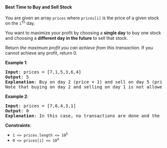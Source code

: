 #### Best Time to Buy and Sell Stock

You are given an array `prices` where `prices[i]` is the price of a given stock
on the <code>i<sup>th</sup></code> day.

You want to maximize your profit by choosing a **single day** to buy one stock
and choosing a **different day in the future** to sell that stock.

Return _the maximum profit you can achieve from this transaction_. If you
cannot achieve any profit, return 0.

**Example 1**:

<pre><b>Input</b>: prices = [7,1,5,3,6,4]
<b>Output</b>: 5
<b>Explanation</b>: Buy on day 2 (price = 1) and sell on day 5 (price = 6), profit = 6-1 = 5.
Note that buying on day 2 and selling on day 1 is not allowed because you must buy before you sell.
</pre>

**Example 2**:

<pre><b>Input</b>: prices = [7,6,4,3,1]
<b>Output</b>: 0
<b>Explanation</b>: In this case, no transactions are done and the max profit = 0.
</pre>

**Constraints**:

- <code>1 <= prices.length <= 10<sup>5</sup></code>
- <code>0 <= prices[i] <= 10<sup>4</sup></code>
